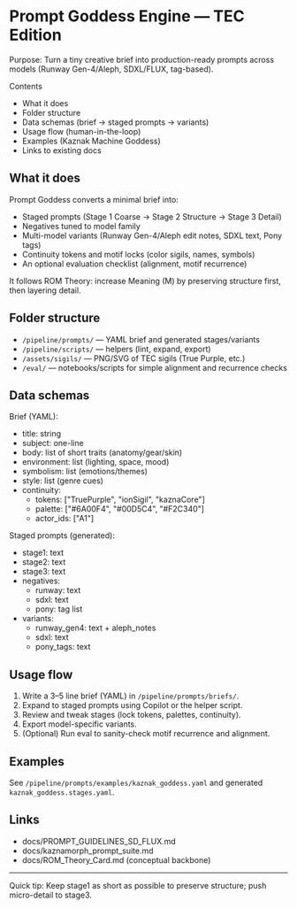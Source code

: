 # Prompt Goddess Engine — TEC Edition

Purpose: Turn a tiny creative brief into production-ready prompts across models (Runway Gen-4/Aleph, SDXL/FLUX, tag-based).

Contents

- What it does
- Folder structure
- Data schemas (brief → staged prompts → variants)
- Usage flow (human-in-the-loop)
- Examples (Kaznak Machine Goddess)
- Links to existing docs

## What it does

Prompt Goddess converts a minimal brief into:

- Staged prompts (Stage 1 Coarse → Stage 2 Structure → Stage 3 Detail)
- Negatives tuned to model family
- Multi-model variants (Runway Gen-4/Aleph edit notes, SDXL text, Pony tags)
- Continuity tokens and motif locks (color sigils, names, symbols)
- An optional evaluation checklist (alignment, motif recurrence)

It follows ROM Theory: increase Meaning (M) by preserving structure first, then layering detail.

## Folder structure

- `/pipeline/prompts/` — YAML brief and generated stages/variants
- `/pipeline/scripts/` — helpers (lint, expand, export)
- `/assets/sigils/` — PNG/SVG of TEC sigils (True Purple, etc.)
- `/eval/` — notebooks/scripts for simple alignment and recurrence checks

## Data schemas

Brief (YAML):

- title: string
- subject: one-line
- body: list of short traits (anatomy/gear/skin)
- environment: list (lighting, space, mood)
- symbolism: list (emotions/themes)
- style: list (genre cues)
- continuity:
  - tokens: ["TruePurple", "ionSigil", "kaznaCore"]
  - palette: ["#6A00F4", "#00D5C4", "#F2C340"]
  - actor_ids: ["A1"]

Staged prompts (generated):

- stage1: text
- stage2: text
- stage3: text
- negatives:
  - runway: text
  - sdxl: text
  - pony: tag list
- variants:
  - runway_gen4: text + aleph_notes
  - sdxl: text
  - pony_tags: text

## Usage flow

1) Write a 3–5 line brief (YAML) in `/pipeline/prompts/briefs/`.
2) Expand to staged prompts using Copilot or the helper script.
3) Review and tweak stages (lock tokens, palettes, continuity).
4) Export model-specific variants.
5) (Optional) Run eval to sanity-check motif recurrence and alignment.

## Examples

See `/pipeline/prompts/examples/kaznak_goddess.yaml` and generated `kaznak_goddess.stages.yaml`.

## Links

- docs/PROMPT_GUIDELINES_SD_FLUX.md
- docs/kaznamorph_prompt_suite.md
- docs/ROM_Theory_Card.md (conceptual backbone)

---

Quick tip: Keep stage1 as short as possible to preserve structure; push micro-detail to stage3.
